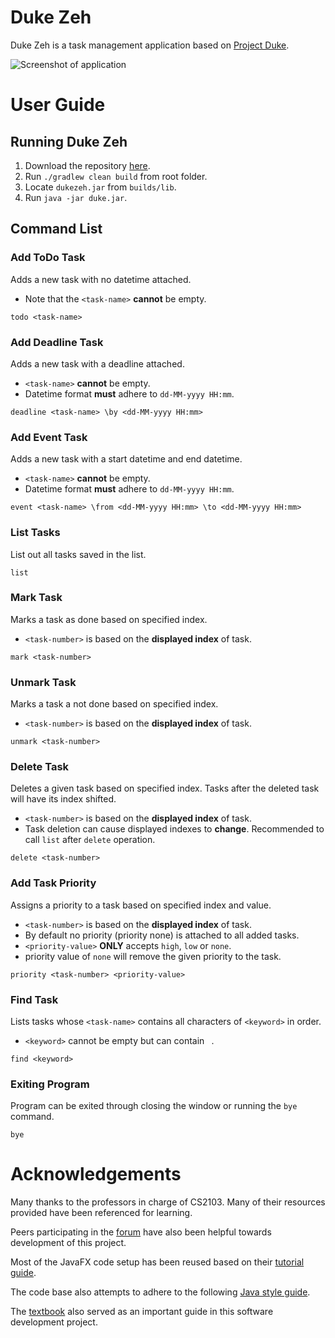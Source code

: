 # Duke Zeh

Duke Zeh is a task management application based on [Project Duke](https://nus-cs2103-ay1920s1.github.io/website/se-book-adapted/projectDuke/index.html).

![Screenshot of application](https://kohguanzeh.github.io/ip/Ui.png)

# User Guide

## Running Duke Zeh
1. Download the repository [here](https://github.com/KohGuanZeh/ip).
2. Run `./gradlew clean build` from root folder.
3. Locate `dukezeh.jar` from `builds/lib`.
4. Run `java -jar duke.jar`.

## Command List

### Add ToDo Task
Adds a new task with no datetime attached.
- Note that the `<task-name>` **cannot** be empty.
```
todo <task-name>
```

### Add Deadline Task
Adds a new task with a deadline attached.
- `<task-name>` **cannot** be empty.
- Datetime format **must** adhere to `dd-MM-yyyy HH:mm`.
```
deadline <task-name> \by <dd-MM-yyyy HH:mm>
```

### Add Event Task
Adds a new task with a start datetime and end datetime.
- `<task-name>` **cannot** be empty.
- Datetime format **must** adhere to `dd-MM-yyyy HH:mm`.
```
event <task-name> \from <dd-MM-yyyy HH:mm> \to <dd-MM-yyyy HH:mm>
```

### List Tasks
List out all tasks saved in the list.
```
list
```

### Mark Task
Marks a task as done based on specified index.
- `<task-number>` is based on the **displayed index** of task.
```
mark <task-number>
```

### Unmark Task
Marks a task a not done based on specified index.
- `<task-number>` is based on the **displayed index** of task.
```
unmark <task-number>
```

### Delete Task
Deletes a given task based on specified index. Tasks after the deleted task will have its index shifted.
- `<task-number>` is based on the **displayed index** of task.
- Task deletion can cause displayed indexes to **change**. Recommended to call `list` after `delete` operation.
```
delete <task-number>
```

### Add Task Priority
Assigns a priority to a task based on specified index and value.
- `<task-number>` is based on the **displayed index** of task.
- By default no priority (priority none) is attached to all added tasks.
- `<priority-value>` **ONLY** accepts `high`, `low` or `none`.
- priority value of `none` will remove the given priority to the task.
```
priority <task-number> <priority-value>
```

### Find Task
Lists tasks whose `<task-name>` contains all characters of `<keyword>` in order.
- `<keyword>` cannot be empty but can contain ` `.
```
find <keyword>
```

### Exiting Program
Program can be exited through closing the window or running the `bye` command.
```
bye
```

# Acknowledgements
Many thanks to the professors in charge of CS2103. Many of their resources provided have been referenced for learning.

Peers participating in the [forum](https://github.com/nus-cs2103-AY2324S2/forum/issues) have also been helpful towards development of this project.

Most of the JavaFX code setup has been reused based on their [tutorial guide](https://se-education.org/guides/tutorials/javaFxPart1.html).

The code base also attempts to adhere to the following [Java style guide](https://se-education.org/guides/conventions/java/index.html#java-coding-standard-all).

The [textbook](https://nus-cs2103-ay2324s2.github.io/website/se-book-adapted/index.html) also served as an important guide in this software development project.
